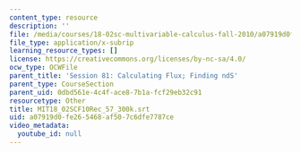 ```yaml
---
content_type: resource
description: ''
file: /media/courses/18-02sc-multivariable-calculus-fall-2010/a07919d0fe265468af507c6dfe7787ce_MIT18_02SCF10Rec_57_300k.vtt
file_type: application/x-subrip
learning_resource_types: []
license: https://creativecommons.org/licenses/by-nc-sa/4.0/
ocw_type: OCWFile
parent_title: 'Session 81: Calculating Flux; Finding ndS'
parent_type: CourseSection
parent_uid: 0dbd561e-4c4f-ace8-7b1a-fcf29eb32c91
resourcetype: Other
title: MIT18_02SCF10Rec_57_300k.srt
uid: a07919d0-fe26-5468-af50-7c6dfe7787ce
video_metadata:
  youtube_id: null
---
```

